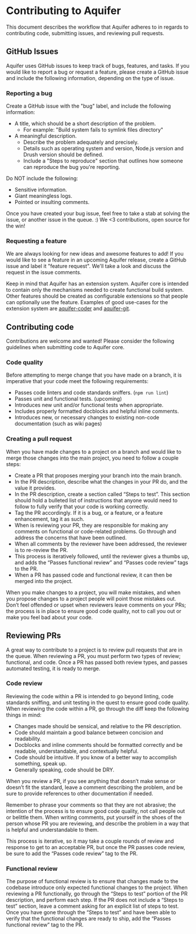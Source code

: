 # Contributing to Aquifer
This document describes the workflow that Aquifer adheres to in regards to contributing code, submitting issues, and reviewing pull requests.

## GitHub Issues
Aquifer uses GitHub issues to keep track of bugs, features, and tasks. If you would like to report a bug or request a feature, please create a GitHub issue and include the following information, depending on the type of issue.

### Reporting a bug
Create a GitHub issue with the "bug" label, and include the following information:

* A title, which should be a short description of the problem.
  * For example: "Build system fails to symlink files directory"
* A meaningful description.
  * Describe the problem adequately and precisely. 
  * Details such as operating system and version, Node.js version and Drush version should be defined.
  * Include a "Steps to reproduce" section that outlines how someone can reproduce the bug you're reporting.

Do NOT include the following:

* Sensitive information.
* Giant meaningless logs.
* Pointed or insulting comments.

Once you have created your bug issue, feel free to take a stab at solving the issue, or another issue in the queue. :) We <3 contributions, open source for the win!

### Requesting a feature
We are always looking for new ideas and awesome features to add! If you would like to see a feature in an upcoming Aquifer release, create a GitHub issue and label it "feature request". We'll take a look and discuss the request in the issue comments.

Keep in mind that Aquifer has an extension system. Aquifer core is intended to contain only the mechanisms needed to create functional build system. Other features should be created as configurable extensions so that people can optionally use the feature. Examples of good use-cases for the extension system are [aquifer-coder](https://github.com/aquifer/aquifer-coder) and [aquifer-git](https://github.com/aquifer/aquifer-git).

## Contributing code
Contributions are welcome and wanted! Please consider the following guidelines when submitting code to Aquifer core.

### Code quality
Before attempting to merge change that you have made on a branch, it is imperative that your code meet the following requirements:

* Passes code linters and code standards sniffers. (`npm run lint`)
* Passes unit and functional tests. (upcoming)
* Introduces new unit and/or functional tests when appropriate.
* Includes properly formatted docblocks and helpful inline comments.
* Introduces new, or necessary changes to existing non-code documentation (such as wiki pages)

### Creating a pull request
When you have made changes to a project on a branch and would like to merge those changes into the main project, you need to follow a couple steps:

* Create a PR that proposes merging your branch into the main branch.
* In the PR description, describe what the changes in your PR do, and the value it provides.
* In the PR description, create a section called “Steps to test”. This section should hold a bulleted list of instructions that anyone would need to follow to fully verify that your code is working correctly.
* Tag the PR accordingly. If it is a bug, or a feature, or a feature enhancement, tag it as such.
* When is reviewing your PR, they are responsible for making any comments on functional or code-related problems. Go through and address the concerns that have been outlined.
* When all comments by the reviewer have been addressed, the reviewer is to re-review the PR.
* This process is iteratively followed, until the reviewer gives a thumbs up, and adds the “Passes functional review” and “Passes code review” tags to the PR.
* When a PR has passed code and functional review, it can then be merged into the project.

When you make changes to a project, you will make mistakes, and when you propose changes to a project people will point those mistakes out. Don’t feel offended or upset when reviewers leave comments on your PRs; the process is in place to ensure good code quality, not to call you out or make you feel bad about your code.

## Reviewing PRs
A great way to contribute to a project is to review pull requests that are in the queue. When reviewing a PR, you must perform two types of review; functional, and code. Once a PR has passed both review types, and passes automated testing, it is ready to merge.

### Code review
Reviewing the code within a PR is intended to go beyond linting, code standards sniffing, and unit testing in the quest to ensure good code quality. When reviewing the code within a PR, go through the diff keep the following things in mind:

* Changes made should be sensical, and relative to the PR description.
* Code should maintain a good balance between concision and readability.
* Docblocks and inline comments should be formatted correctly and be readable, understandable, and contextually helpful.
* Code should be intuitive. If you know of a better way to accomplish something, speak up.
* Generally speaking, code should be DRY.

When you review a PR, if you see anything that doesn’t make sense or doesn’t fit the standard, leave a comment describing the problem, and be sure to provide references to other documentation if needed. 

Remember to phrase your comments so that they are not abrasive; the intention of the process is to ensure good code quality, not call people out or belittle them. When writing comments, put yourself in the shoes of the person whose PR you are reviewing, and describe the problem in a way that is helpful and understandable to them.

This process is iterative, so it may take a couple rounds of review and response to get to an acceptable PR, but once the PR passes code review, be sure to add the “Passes code review” tag to the PR.

### Functional review
The purpose of functional review is to ensure that changes made to the codebase introduce only expected functional changes to the project. When reviewing a PR functionally, go through the “Steps to test” portion of the PR description, and perform each step. If the PR does not include a “Steps to test” section, leave a comment asking for an explicit list of steps to test.
Once you have gone through the “Steps to test” and have been able to verify that the functional changes are ready to ship, add the “Passes functional review” tag to the PR.

